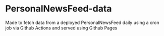 # PersonalNewsFeed-data

Made to fetch data from a deployed PersonalNewsFeed daily using a cron job via Github Actions and served using Github Pages